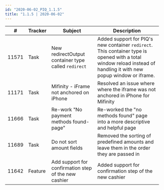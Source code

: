 ```yaml
--- 
id: "2020-06-02_PIQ_1.1.5"
title: "1.1.5 | 2020-06-02"
--- 
```



| #     | Tracker     | Subject                                                               | Description                                                        |
|-------|-------------|-----------------------------------------------------------------------|---------------------------------------------------------|
| 11571 | Task        | New redirectOutput container type called `redirect`                | Added support for PIQ's new container `redirect`. This container type is opened with a total window reload instead of handling it with new popup window or iframe. |
| 11171 | Task        | Mifinity - iFrame not anchored on iPhone                              | Resolved an issue where where the iframe was not anchored in iPhone for Mifinity |
| 11666 | Task        | Re-work "No payment methods found-page"                               | Re-worked the "no methods found" page into a more descriptive and helpful page  |
| 11689 | Task        | Do not sort amount fields                                             | Removed the sorting of predefined amounts and leave them in the order they are passed in |
| 11642 | Feature     | Add support for confirmation step of the new cashier                  | Added support for confirmation step of the new cashier|
